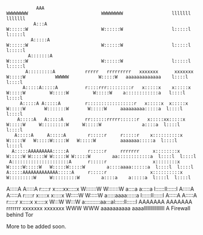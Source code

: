                                                                                                                                                       
                                                                                                                                                      
               AAA                                                       WWWWWWWW                           WWWWWWWW                  lllllll lllllll 
              A:::A                                                      W::::::W                           W::::::W                  l:::::l l:::::l 
             A:::::A                                                     W::::::W                           W::::::W                  l:::::l l:::::l 
            A:::::::A                                                    W::::::W                           W::::::W                  l:::::l l:::::l 
           A:::::::::A           rrrrr   rrrrrrrrr   xxxxxxx      xxxxxxx W:::::W           WWWWW           W:::::W   aaaaaaaaaaaaa    l::::l  l::::l 
          A:::::A:::::A          r::::rrr:::::::::r   x:::::x    x:::::x   W:::::W         W:::::W         W:::::W    a::::::::::::a   l::::l  l::::l 
         A:::::A A:::::A         r:::::::::::::::::r   x:::::x  x:::::x     W:::::W       W:::::::W       W:::::W     aaaaaaaaa:::::a  l::::l  l::::l 
        A:::::A   A:::::A        rr::::::rrrrr::::::r   x:::::xx:::::x       W:::::W     W:::::::::W     W:::::W               a::::a  l::::l  l::::l 
       A:::::A     A:::::A        r:::::r     r:::::r    x::::::::::x         W:::::W   W:::::W:::::W   W:::::W         aaaaaaa:::::a  l::::l  l::::l 
      A:::::AAAAAAAAA:::::A       r:::::r     rrrrrrr     x::::::::x           W:::::W W:::::W W:::::W W:::::W        aa::::::::::::a  l::::l  l::::l 
     A:::::::::::::::::::::A      r:::::r                 x::::::::x            W:::::W:::::W   W:::::W:::::W        a::::aaaa::::::a  l::::l  l::::l 
    A:::::AAAAAAAAAAAAA:::::A     r:::::r                x::::::::::x            W:::::::::W     W:::::::::W        a::::a    a:::::a  l::::l  l::::l 
   A:::::A             A:::::A    r:::::r               x:::::xx:::::x            W:::::::W       W:::::::W         a::::a    a:::::a l::::::ll::::::l
  A:::::A               A:::::A   r:::::r              x:::::x  x:::::x            W:::::W         W:::::W          a:::::aaaa::::::a l::::::ll::::::l
 A:::::A                 A:::::A  r:::::r             x:::::x    x:::::x            W:::W           W:::W            a::::::::::aa:::al::::::ll::::::l
AAAAAAA                   AAAAAAA rrrrrrr            xxxxxxx      xxxxxxx            WWW             WWW              aaaaaaaaaa  aaaallllllllllllllll
A Firewall behind Tor
                                                                                                                                                      
                                                                                                                                                      
                                                                                                                                                      
                                                                                                                                                      
                                                                                                                                                      
More to be added soon.                                                                                                                                                      

